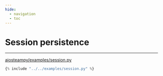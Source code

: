 ```yaml
---
hide:
  - navigation
  - toc
---
```


# Session persistence

---

[aiosteampy/examples/session.py](https://github.com/somespecialone/aiosteampy/blob/master/examples/session.py)

```python
{% include "../../examples/session.py" %}
```
